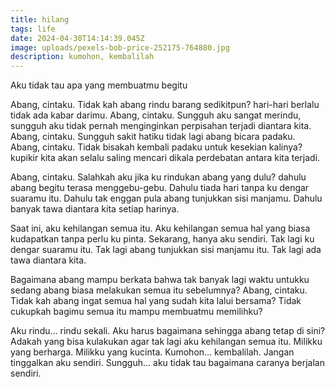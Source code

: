 ```yaml
---
title: hilang
tags: life
date: 2024-04-30T14:14:39.045Z
image: uploads/pexels-bob-price-252175-764880.jpg
description: kumohon, kembalilah
---
```

A﻿ku tidak tau apa yang membuatmu begitu

A﻿bang, cintaku. Tidak kah abang rindu barang sedikitpun? hari-hari berlalu tidak ada kabar darimu. Abang, cintaku. Sungguh aku sangat merindu, sungguh aku tidak pernah menginginkan perpisahan terjadi diantara kita. Abang, cintaku. Sungguh sakit hatiku tidak lagi abang bicara padaku. Abang, cintaku. Tidak bisakah kembali padaku untuk kesekian kalinya? kupikir kita akan selalu saling mencari dikala perdebatan antara kita terjadi. 

A﻿bang, cintaku. Salahkah aku jika ku rindukan abang yang dulu? dahulu abang begitu terasa menggebu-gebu. Dahulu tiada hari tanpa ku dengar suaramu itu. Dahulu tak enggan pula abang tunjukkan sisi manjamu. Dahulu banyak tawa diantara kita setiap harinya. 

S﻿aat ini, aku kehilangan semua itu. Aku kehilangan semua hal yang biasa kudapatkan tanpa perlu ku pinta. Sekarang, hanya aku sendiri. Tak lagi ku dengar suaramu itu. Tak lagi abang tunjukkan sisi manjamu itu. Tak lagi ada tawa diantara kita. 

Bagaimana abang mampu berkata bahwa tak banyak lagi waktu untukku sedang abang biasa melakukan semua itu sebelumnya? Abang, cintaku. Tidak kah abang ingat semua hal yang sudah kita lalui bersama? Tidak cukupkah bagimu semua itu mampu membuatmu memilihku?

A﻿ku rindu... rindu sekali. Aku harus bagaimana sehingga abang tetap di sini? Adakah yang bisa kulakukan agar tak lagi aku kehilangan semua itu. Milikku yang berharga. Milikku yang kucinta. Kumohon... kembalilah. Jangan tinggalkan aku sendiri. Sungguh... aku tidak tau bagaimana caranya berjalan sendiri.